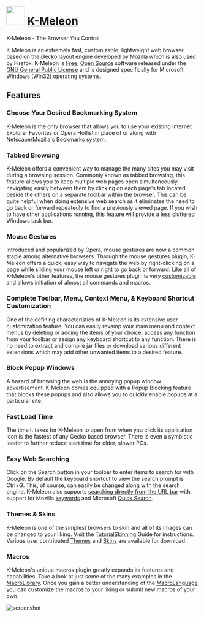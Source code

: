 ﻿# <img src="https://cdn.jsdelivr.net/gh/chtof/chocolatey-packages/manual/k-meleon/k-meleon.png" width="48" height="48"/> [K-Meleon](https://chocolatey.org/packages/k-meleon)

K-Meleon - The Browser You Control

K-Meleon is an extremely fast, customizable, lightweight web browser based on the [Gecko](http://developer.mozilla.org/en/docs/Gecko) layout engine developed by [Mozilla](http://www.mozilla.org) which is also used by Firefox. K-Meleon is [Free](http://www.gnu.org/philosophy/free-sw.html), [Open Source](http://www.opensource.org/docs/definition.php) software released under the [GNU General Public License](http://www.gnu.org/licenses/licenses.html) and is designed specifically for Microsoft Windows (Win32) operating systems.

## Features

### Choose Your Desired Bookmarking System
K-Meleon is the only browser that allows you to use your existing Internet Explorer Favorites or Opera Hotlist in place of or along with Netscape/Mozilla's Bookmarks system.

### Tabbed Browsing
K-Meleon offers a convenient way to manage the many sites you may visit during a browsing session. Commonly known as tabbed browsing, this feature allows you to keep multiple web pages open simultaneously, navigating easily between them by clicking on each page's tab located beside the others on a separate toolbar within the browser. This can be quite helpful when doing extensive web search as it eliminates the need to go back or forward repeatedly to find a previously viewed page. If you wish to have other applications running, this feature will provide a less cluttered Windows task bar.

### Mouse Gestures
Introduced and popularized by Opera, mouse gestures are now a common staple among alternative browsers. Through the mouse gestures plugin, K-Meleon offers a quick, easy way to navigate the web by right-clicking on a page while sliding your mouse left or right to go back or forward. Like all of K-Meleon's other features, the mouse gestures plugin is very [customizable](http://kmeleon.sourceforge.net/wiki/index.php?id=MouseGestures) and allows initiation of almost all commands and macros.

### Complete Toolbar, Menu, Context Menu, & Keyboard Shortcut Customization
One of the defining characteristics of K-Meleon is its extensive user customization feature. You can easily revamp your main menu and context menus by deleting or adding the items of your choice, access any function from your toolbar or assign any keyboard shortcut to any function. There is no need to extract and compile jar files or download various different extensions which may add other unwanted items to a desired feature.

### Block Popup Windows
A hazard of browsing the web is the annoying popup window advertisement. K-Meleon comes equipped with a Popup Blocking feature that blocks these popups and also allows you to quickly enable popups at a particular site.

### Fast Load Time
The time it takes for K-Meleon to open from when you click its application icon is the fastest of any Gecko based browser. There is even a symbiotic loader to further reduce start time for older, slower PCs.

### Easy Web Searching
Click on the Search button in your toolbar to enter items to search for with Google. By default the keyboard shortcut to view the search prompt is Ctrl+G. This, of course, can easily be changed along with the search engine. K-Meleon also supports [searching directly from the URL bar](http://kmeleon.sourceforge.net/wiki/index.php?id=QuickNick) with support for Mozilla [keywords](http://www.mozilla.org/docs/end-user/keywords.html) and Microsoft [Quick Search](http://www.microsoft.com/windows/ie/previous/webaccess/ie5wa.asp).

### Themes & Skins
K-Meleon is one of the simplest browsers to skin and all of its images can be changed to your liking. Visit the [TutorialSkinning](http://kmeleonbrowser.org/wiki/TutorialSkinning) Guide for instructions. Various user contributed [Themes](http://kmeleonbrowser.org/wiki/KMeleonThemesWiki) and [Skins](http://kmeleonbrowser.org/wiki/SkinsAndThrobbers) are available for download.

### Macros
K-Meleon's unique macros plugin greatly expands its features and capabilities. Take a look at just some of the many examples in the [MacroLibrary](http://kmeleonbrowser.org/wiki/MacroLibrary). Once you gain a better understanding of the [MacroLanguage](http://kmeleonbrowser.org/wiki/MacroLanguage) you can customize the macros to your liking or submit new macros of your own.

![screenshot](https://cdn.jsdelivr.net/gh/chtof/chocolatey-packages/manual/k-meleon/screenshot.png)